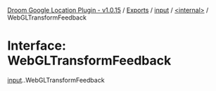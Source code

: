 [Droom Google Location Plugin - v1.0.15](../README.md) / [Exports](../modules.md) / [input](../modules/input.md) / [<internal\>](../modules/input._internal_.md) / WebGLTransformFeedback

# Interface: WebGLTransformFeedback

[input](../modules/input.md).[<internal>](../modules/input._internal_.md).WebGLTransformFeedback
